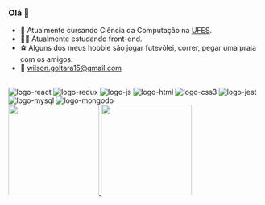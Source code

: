### Olá  👋

- 🏫 Atualmente cursando Ciência da Computação na <a href="https://ufes.br" target="_blank">UFES</a>.
- 🧑‍💻 Atualmente estudando front-end.
- ⚽ Alguns dos meus hobbie são jogar futevôlei, correr, pegar uma praia com os amigos. 
- 📩 wilson.goltara15@gmail.com

<div style="display: inline_block"><br>
  <img alt="logo-react" src="https://img.shields.io/badge/React-20232A?style=for-the-badge&logo=react&logoColor=61DAFB"/>
  <img alt="logo-redux" src="https://img.shields.io/badge/Redux-593D88?style=for-the-badge&logo=redux&logoColor=white"/>
  <img alt="logo-js" src="https://img.shields.io/badge/JavaScript-323330?style=for-the-badge&logo=javascript&logoColor=F7DF1E"/>
  <img alt="logo-html" src="https://img.shields.io/badge/HTML-239120?style=for-the-badge&logo=html5&logoColor=white"/>
  <img alt="logo-css3" src="https://img.shields.io/badge/CSS3-1572B6?style=for-the-badge&logo=css3&logoColor=white"/>
  <img alt="logo-jest" src="https://img.shields.io/badge/Jest-C21325?style=for-the-badge&logo=jest&logoColor=white">
  <img alt="logo-mysql" src="https://img.shields.io/badge/MySQL-00000F?style=for-the-badge&logo=mysql&logoColor=white">
  <img alt="logo-mongodb" src="https://img.shields.io/badge/MongoDB-4EA94B?style=for-the-badge&logo=mongodb&logoColor=white">
</div>

 <div>
  <a href="https://github.com/wilsongoltara">
  <img height="180em" src="https://github-readme-stats.vercel.app/api?username=wilsongoltara&show_icons=true&theme=dracula&include_all_commits=true&count_private=true"/>
  <img height="180em" src="https://github-readme-stats.vercel.app/api/top-langs/?username=wilsongltara&layout=compact&langs_count=7&theme=dracula"/>
</div>

